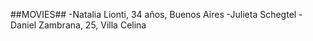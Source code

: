 ##MOVIES##
-Natalia Lionti, 34 años, Buenos Aires
-Julieta Schegtel
-Daniel Zambrana, 25, Villa Celina
